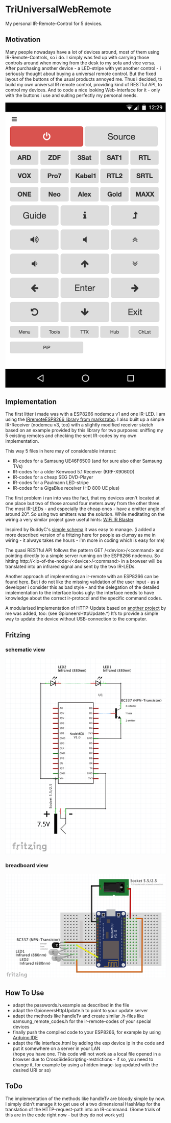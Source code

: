 # TriUniversalWebRemote

My personal IR-Remote-Control for 5 devices.

## Motivation

Many people nowadays have a lot of devices around, most of them using IR-Remote-Controls, so i do. I simply was fed up with carrying those controls around when moving from the desk to my sofa and vice versa. After purchasing another device - a LED-stripe with yet another control - i seriously thought about buying a universal remote control. But the fixed layout of the buttons of the usual products annoyed me. Thus i decided, to build my own universal IR remote control, providing kind of RESTful API, to control my devices. And to code a nice looking Web-Interface for it - only with the buttons i use and suiting perfectly my personal needs.

![interface.html](TriUniversalWebRemote-interface.png "see interface.html in this repository")


## Implementation

The first litter i made was with a ESP8266 nodemcu v1 and one IR-LED. I am using the [IRremoteESP8266 library from markszabo](https://github.com/markszabo/IRremoteESP8266). I also built up a simple IR-Receiver (nodemcu v3, too) with a slightly modified receiver sketch based on an example provided by this library for two purposes: sniffing my 5 existing remotes and checking the sent IR-codes by my own implementation.

This way 5 files in here may of considerable interest:
- IR-codes for a Samsung UE46F6500 (and for sure also other Samsung TVs)
- IR-codes for a older Kenwood 5.1 Receiver (KRF-X9060D)
- IR-codes for a cheap SEG DVD-Player
- IR-codes for a Paulmann LED-stripe
- IR-codes for a GigaBlue receiver (HD 800 UE plus)

The first problem i ran into was the fact, that my devices aren't located at one place but two of those around four meters away from the other three. The most IR-LEDs - and especially the cheap ones - have a emitter angle of around 20°. So using two emitters was the solution. While meditating on the wiring a very similar project gave useful hints: [WiFi IR Blaster](https://create.arduino.cc/projecthub/BuddyC/wifi-ir-blaster-af6bca).

Inspired by BuddyC's [simple schema](https://create.arduino.cc/projecthub/BuddyC/wifi-ir-blaster-af6bca#schematics) it was easy to manage. (i added a more described version of a fritzing here for people as clumsy as me in wiring - it always takes me hours - i'm more in coding which is easy for me)

The quasi RESTful API follows the pattern GET /&lt;device&gt;/&lt;command&gt; and pointing directly to a simple server running on the ESP8266 nodemcu. So hitting http://&lt;ip-of-the-node&gt;/&lt;device&gt;/&lt;command&gt; in a browser will be translated into an infrared signal and sent by the two IR-LEDs.

Another approach of implementing an ir-remote with an ESP8266 can be found [here](https://alexbloggt.com/universal-infrarot-websteuerung-ueber-esp8266/). But i do not like the missing validation of the user input - as a developer i consider this as bad style - and the delegation of the detailed implementation to the interface looks ugly: the interface needs to have knowledge about the correct ir-protocol and the specific command codes.

A modularised implementation of HTTP-Update based on [another project](https://github.com/count023/esp-http-update-server) by me was added, too: (see GpioneersHttpUpdate.*) It’s to provide a simple way to update the device without USB-connection to the computer.


## Fritzing

### schematic view
![schematic view](TriUniversalWebRemote-schematic.png)

### breadboard view
![breadboard view](TriUniversalWebRemote-breadboard.png)


## How To Use

- adapt the passwords.h.example as described in the file
- adapt the GpioneersHttpUpdate.h to point to your update server
- adapt the methods like handleTv and create similar .h-files like samsung_remote_codes.h for the ir-remote-codes of your special devices
- finally push the compiled code to your ESP8266, for example by using [Arduino IDE](https://www.arduino.cc/en/main/software)
- adapt the file interface.html by adding the esp device ip in the code and put it  somewhere on a server in your LAN<br>
(hope you have one. This code will not work as a local file opened in a browser due to CrossSideScripting-restrictions - if so, you need to change it, for example by using a hidden image-tag updated with the desired URI or so)


## ToDo

The implementation of the methods like handleTv are bloody simple by now. I simply didn’t manage it to get use of a two dimensional HashMap for the translation of the HTTP-request-path into an IR-command. (Some trials of this are in the code right now - but they do not work yet)
